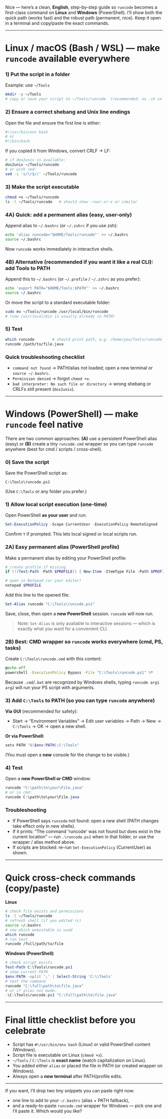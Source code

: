 Nice — here’s a clean, **English**, step-by-step guide so `runcode` becomes a first-class command on **Linux** and **Windows** (PowerShell). I’ll show both the quick path (works fast) and the robust path (permanent, nice). Keep it open in a terminal and copy/paste the exact commands.

---

# Linux / macOS (Bash / WSL) — make `runcode` available everywhere

### 1) Put the script in a folder

Example: use `~/Tools`

```bash
mkdir -p ~/Tools
# copy or save your script to ~/Tools/runcode  (recommended: no .sh in the name)
```

### 2) Ensure a correct shebang and Unix line endings

Open the file and ensure the first line is either:

```bash
#!/usr/bin/env bash
# or
#!/bin/bash
```

If you copied it from Windows, convert CRLF → LF:

```bash
# if dos2unix is available:
dos2unix ~/Tools/runcode
# or with sed:
sed -i 's/\r$//' ~/Tools/runcode
```

### 3) Make the script executable

```bash
chmod +x ~/Tools/runcode
ls -l ~/Tools/runcode   # should show -rwxr-xr-x or similar
```

### 4A) Quick: add a permanent alias (easy, user-only)

Append alias to `~/.bashrc` (or `~/.zshrc` if you use zsh):

```bash
echo 'alias runcode="$HOME/Tools/runcode"' >> ~/.bashrc
source ~/.bashrc
```

Now `runcode` works immediately in interactive shells.

### 4B) Alternative (recommended if you want it like a real CLI): add Tools to PATH

Append this to `~/.bashrc` (or `~/.profile` / `~/.zshrc` as you prefer):

```bash
echo 'export PATH="$HOME/Tools:$PATH"' >> ~/.bashrc
source ~/.bashrc
```

Or move the script to a standard executable folder:

```bash
sudo mv ~/Tools/runcode /usr/local/bin/runcode
# (now /usr/local/bin is usually already in PATH)
```

### 5) Test

```bash
which runcode        # should print path, e.g. /home/you/Tools/runcode or /usr/local/bin/runcode
runcode /path/to/file.java
```

### Quick troubleshooting checklist

* `command not found` → PATH/alias not loaded; open a new terminal or `source ~/.bashrc`.
* `Permission denied` → forgot `chmod +x`.
* `bad interpreter: No such file or directory` → wrong shebang or CRLFs still present (`dos2unix`).

---

# Windows (PowerShell) — make `runcode` feel native

There are two common approaches: **(A)** use a persistent PowerShell alias (easy) or **(B)** create a tiny `runcode.cmd` wrapper so you can type `runcode` anywhere (best for cmd / scripts / cross-shell).

### 0) Save the script

Save the PowerShell script as:

```
C:\Tools\runcode.ps1
```

(Use `C:\Tools` or any folder you prefer.)

### 1) Allow local script execution (one-time)

Open PowerShell **as your user** and run:

```powershell
Set-ExecutionPolicy -Scope CurrentUser -ExecutionPolicy RemoteSigned
```

Confirm `Y` if prompted. This lets local signed or local scripts run.

### 2A) Easy permanent alias (PowerShell profile)

Make a permanent alias by editing your PowerShell profile:

```powershell
# create profile if missing
if (!(Test-Path -Path $PROFILE)) { New-Item -ItemType File -Path $PROFILE -Force }

# open in Notepad (or your editor)
notepad $PROFILE
```

Add this line to the opened file:

```powershell
Set-Alias runcode "C:\Tools\runcode.ps1"
```

Save, close, then open a **new PowerShell** session. `runcode` will now run.

> Note: `Set-Alias` is only available to interactive sessions — which is exactly what you want for a convenient CLI.

### 2B) Best: CMD wrapper so `runcode` works everywhere (cmd, PS, tasks)

Create `C:\Tools\runcode.cmd` with this content:

```bat
@echo off
powershell -ExecutionPolicy Bypass -File "C:\Tools\runcode.ps1" %*
```

Because `.cmd`/`.bat` are recognized by Windows shells, typing `runcode arg1 arg2` will run your PS script with arguments.

### 3) Add `C:\Tools` to PATH (so you can type `runcode` anywhere)

**Via GUI** (recommended for safety):

* Start → “Environment Variables” → Edit user variables → Path → New → `C:\Tools` → OK → open a new shell.

**Or via PowerShell:**

```powershell
setx PATH "$($env:PATH);C:\Tools"
```

(You must open a **new** console for the change to be visible.)

### 4) Test

Open a **new PowerShell or CMD** window:

```powershell
runcode "C:\path\to\your\File.java"
# or in cmd:
runcode C:\path\to\your\File.java
```

### Troubleshooting

* If PowerShell says `runcode` not found: open a new shell (PATH changes take effect only in new shells).
* If it prints: “The command 'runcode' was not found but does exist in the current location” — run `.\runcode.ps1` when in that folder, or use the wrapper / alias method above.
* If scripts are blocked: re-run `Set-ExecutionPolicy` (CurrentUser) as shown.

---

# Quick cross-check commands (copy/paste)

**Linux**

```bash
# check file exists and permissions
ls -l ~/Tools/runcode
# refresh shell (if you edited rc)
source ~/.bashrc
# see which executable is used
which runcode
# run test
runcode /full/path/to/file
```

**Windows (PowerShell)**

```powershell
# check script exists
Test-Path C:\Tools\runcode.ps1
# show current PATH
$env:PATH -split ';' | Select-String 'C:\\Tools'
# test the command
runcode "C:\full\path\to\file.java"
# or if alias not made:
.\C:\Tools\runcode.ps1 "C:\full\path\to\file.java"
```

---

# Final little checklist before you celebrate

* Script has `#!/usr/bin/env bash` (Linux) or valid PowerShell content (Windows).
* Script file is executable on Linux (`chmod +x`).
* `~/Tools` / `C:\Tools` is **exact name** (watch capitalization on Linux).
* You added either `alias` or placed the file in PATH (or created wrapper on Windows).
* Always open a **new terminal** after PATH/profile edits.

---

If you want, I’ll drop two tiny snippets you can paste right now:

* one line to add to your `~/.bashrc` (alias + PATH fallback),
* and a ready-to-paste `runcode.cmd` wrapper for Windows — pick one and I’ll paste it. Which would you like?
